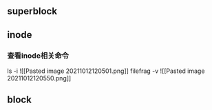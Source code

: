 
## superblock

## inode
### 查看inode相关命令
ls -i
![[Pasted image 20211012120501.png]]
filefrag -v
![[Pasted image 20211012120550.png]]


## block



